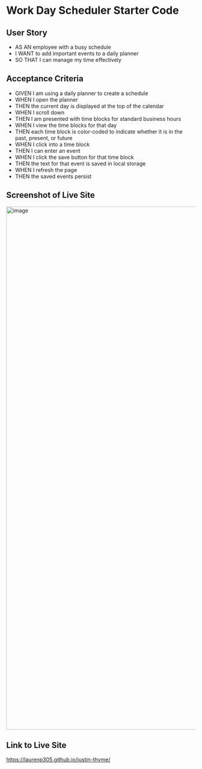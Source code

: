 # Work Day Scheduler Starter Code

## User Story
- AS AN employee with a busy schedule
- I WANT to add important events to a daily planner
- SO THAT I can manage my time effectively

## Acceptance Criteria
- GIVEN I am using a daily planner to create a schedule
- WHEN I open the planner
- THEN the current day is displayed at the top of the calendar
- WHEN I scroll down
- THEN I am presented with time blocks for standard business hours
- WHEN I view the time blocks for that day
- THEN each time block is color-coded to indicate whether it is in the past, present, or future
- WHEN I click into a time block
- THEN I can enter an event
- WHEN I click the save button for that time block
- THEN the text for that event is saved in local storage
- WHEN I refresh the page
- THEN the saved events persist

## Screenshot of Live Site 

<img width="1392" alt="image" src="https://user-images.githubusercontent.com/106932259/178841376-8d417ff3-2396-4e72-8600-65757b74e9a7.png">


## Link to Live Site

https://laurenp305.github.io/justin-thyme/

